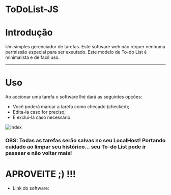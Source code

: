 # ToDoList-JS

# Introdução

Um simples gerenciador de tarefas. Este software web não requer nenhuma permissão especial para ser exeutado.
Este modelo de To-do List é minimalista e de facíl uso.

---

# Uso

Ao adcionar uma tarefa o software lhé dará as seguintes opções:

- Você poderá marcar a tarefa como checado (checked);
- Edita-la caso for preciso;
- E exclui-la caso necessário.

![index](https://user-images.githubusercontent.com/73178068/153527491-ce0da9cd-c18b-4448-bdb3-dea5a93cb6c1.png)


### OBS: Todas as tarefas serão salvas no seu LocalHost! Portando cuidado ao limpar seu histórico... seu To-do List pode ir passear e não voltar mais! 

# APROVEITE ;) !!!

- Link do software:

